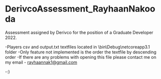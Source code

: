 # DerivcoAssessment_RayhaanNakooda
Assessment assigned by Derivco for the position of a Graduate Developer 2022. 

-Players csv and output.txt textfiles located in \bin\Debug\netcoreapp3.1 folder
-Only feature not implemented is the order the textfile by descending order
-If there are any problems with opening this file please contact me on my email - rayhaannak1@gmail.com

-:)
